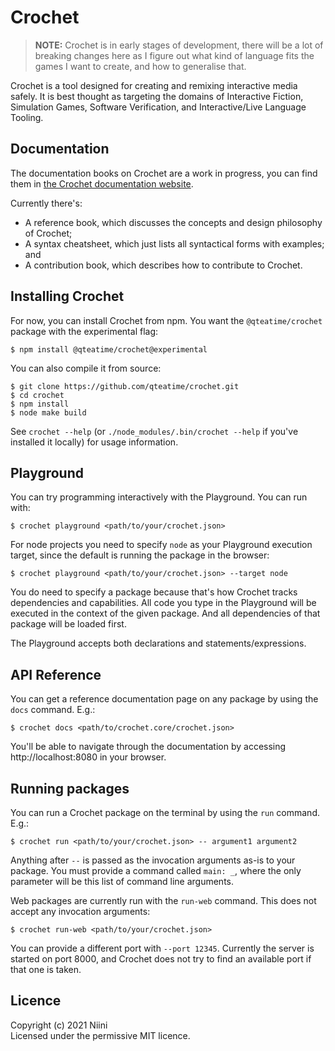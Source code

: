 # Crochet

> **NOTE:** Crochet is in early stages of development, there will be a lot
> of breaking changes here as I figure out what kind of language fits the
> games I want to create, and how to generalise that.

Crochet is a tool designed for creating and remixing interactive media safely.
It is best thought as targeting the domains of Interactive Fiction, Simulation
Games, Software Verification, and Interactive/Live Language Tooling.

## Documentation

The documentation books on Crochet are a work in progress, you can find
them in [the Crochet documentation website](https://crochet.qteati.me/docs/).

Currently there's:

- A reference book, which discusses the concepts and design philosophy of Crochet;
- A syntax cheatsheet, which just lists all syntactical forms with examples; and
- A contribution book, which describes how to contribute to Crochet.

## Installing Crochet

For now, you can install Crochet from npm. You want the `@qteatime/crochet`
package with the experimental flag:

```shell
$ npm install @qteatime/crochet@experimental
```

You can also compile it from source:

```shell
$ git clone https://github.com/qteatime/crochet.git
$ cd crochet
$ npm install
$ node make build
```

See `crochet --help` (or `./node_modules/.bin/crochet --help` if you've installed it locally) for usage information.

## Playground

You can try programming interactively with the Playground. You can run with:

```shell
$ crochet playground <path/to/your/crochet.json>
```

For node projects you need to specify `node` as your Playground execution
target, since the default is running the package in the browser:

```shell
$ crochet playground <path/to/your/crochet.json> --target node
```

You do need to specify a package because that's how Crochet tracks
dependencies and capabilities. All code you type in the Playground will
be executed in the context of the given package. And all dependencies of
that package will be loaded first.

The Playground accepts both declarations and statements/expressions.

## API Reference

You can get a reference documentation page on any package by using the
`docs` command. E.g.:

```shell
$ crochet docs <path/to/crochet.core/crochet.json>
```

You'll be able to navigate through the documentation by accessing
http://localhost:8080 in your browser.

## Running packages

You can run a Crochet package on the terminal by using the `run` command.
E.g.:

```shell
$ crochet run <path/to/your/crochet.json> -- argument1 argument2
```

Anything after `--` is passed as the invocation arguments as-is to your
package. You must provide a command called `main: _`, where the only
parameter will be this list of command line arguments.

Web packages are currently run with the `run-web` command. This does not
accept any invocation arguments:

```shell
$ crochet run-web <path/to/your/crochet.json>
```

You can provide a different port with `--port 12345`. Currently the server
is started on port 8000, and Crochet does not try to find an available
port if that one is taken.

## Licence

Copyright (c) 2021 Niini  
Licensed under the permissive MIT licence.

